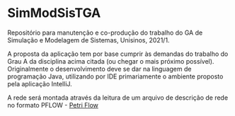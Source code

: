 # SimModSisTGA
Repositório para manutenção e co-produção do trabalho do GA de Simulação e Modelagem de Sistemas, Unisinos, 2021/1.

A proposta da aplicação tem por base cumprir às demandas do trabalho do Grau A da disciplina acima citada (ou chegar o mais próximo possível).
Originalmente o desenvolvimento deve se dar na linguagem de programação Java, utilizando por IDE primariamente o ambiente proposto pela aplicação IntelliJ.

A rede será montada através da leitura de um arquivo de descrição de rede no formato PFLOW - [Petri Flow](https://petriflow.com/)
